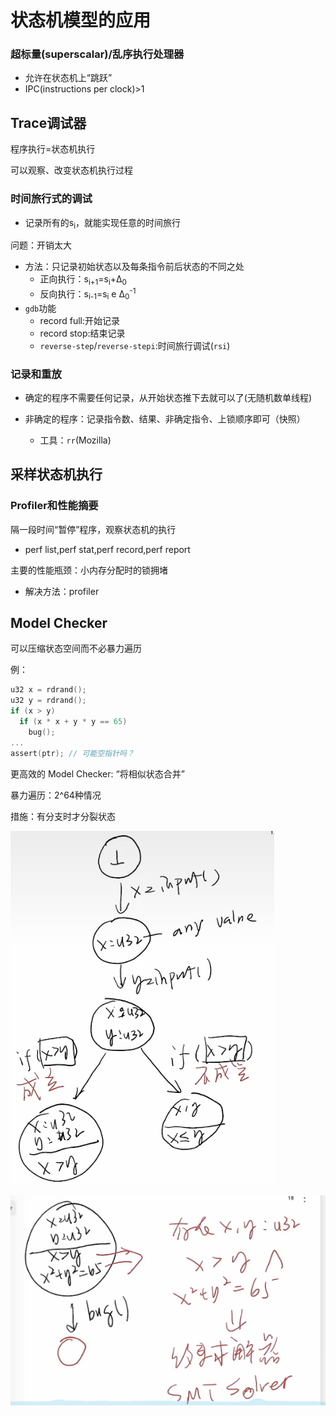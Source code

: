 # 状态机模型的应用

### 超标量(superscalar)/乱序执行处理器

- 允许在状态机上“跳跃”
- IPC(instructions per clock)>1

## Trace调试器

程序执行=状态机执行

可以观察、改变状态机执行过程

### 时间旅行式的调试

- 记录所有的s<sub>i</sub>，就能实现任意的时间旅行

问题：开销太大

- 方法：只记录初始状态以及每条指令前后状态的不同之处
  - 正向执行：s<sub>i+1</sub>=s<sub>i</sub>+Δ<sub>0</sub>
  - 反向执行：s<sub>i-1</sub>=s<sub>i</sub> e Δ<sub>0</sub><sup>-1</sup>
- `gdb`功能
  - record full:开始记录
  - record stop:结束记录
  - `reverse-step`/`reverse-stepi`:时间旅行调试(`rsi`)

### 记录和重放

- 确定的程序不需要任何记录，从开始状态推下去就可以了(无随机数单线程)

- 非确定的程序：记录指令数、结果、非确定指令、上锁顺序即可（快照）
  - 工具：`rr`(Mozilla) 

## 采样状态机执行

### Profiler和性能摘要

隔一段时间“暂停”程序，观察状态机的执行

- perf list,perf stat,perf record,perf report

主要的性能瓶颈：小内存分配时的锁拥堵

- 解决方法：profiler

## Model Checker

可以压缩状态空间而不必暴力遍历

例：

```c
u32 x = rdrand();
u32 y = rdrand();
if (x > y)
  if (x * x + y * y == 65)
    bug();
...
assert(ptr); // 可能空指针吗？

```

更高效的 Model Checker: “将相似状态合并”

暴力遍历：2^64种情况

措施：有分支时才分裂状态

![tmpCD4E](images/tmpCD4E.png)

![tmp5C31](images/tmp5C31.png)

